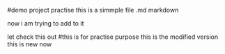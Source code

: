 #demo project practise 
this is a simmple file .md markdown

now i am trying to add to it
 
 let check this out
 #this is for practise purpose
 this is the modified version
 this is new now